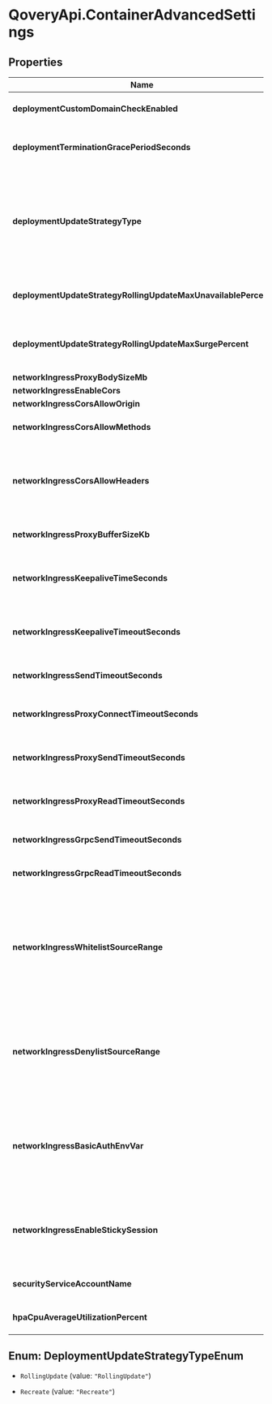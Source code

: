 # QoveryApi.ContainerAdvancedSettings

## Properties

Name | Type | Description | Notes
------------ | ------------- | ------------- | -------------
**deploymentCustomDomainCheckEnabled** | **Boolean** | disable custom domain check when deploying an application | [optional] [default to true]
**deploymentTerminationGracePeriodSeconds** | **Number** | define how long in seconds an application is supposed to be stopped gracefully | [optional] [default to 60]
**deploymentUpdateStrategyType** | **String** | * &#x60;RollingUpdate&#x60; gracefully rollout new versions, and automatically rollback if the new version fails to start * &#x60;Recreate&#x60; stop all current versions and create new ones once all old ones have been shutdown  | [optional] [default to &#39;RollingUpdate&#39;]
**deploymentUpdateStrategyRollingUpdateMaxUnavailablePercent** | **Number** | Define the percentage of a maximum number of pods that can be unavailable during the update process | [optional] [default to 25]
**deploymentUpdateStrategyRollingUpdateMaxSurgePercent** | **Number** | Define the percentage of the maximum number of pods that can be created over the desired number of pods | [optional] [default to 25]
**networkIngressProxyBodySizeMb** | **Number** |  | [optional] [default to 100]
**networkIngressEnableCors** | **Boolean** |  | [optional] [default to false]
**networkIngressCorsAllowOrigin** | **String** |  | [optional] [default to &#39;*&#39;]
**networkIngressCorsAllowMethods** | **String** |  | [optional] [default to &#39;GET, PUT, POST, DELETE, PATCH, OPTIONS&#39;]
**networkIngressCorsAllowHeaders** | **String** |  | [optional] [default to &#39;DNT,Keep-Alive,User-Agent,X-Requested-With,If-Modified-Since,Cache-Control,Content-Type,Range,Authorization&#39;]
**networkIngressProxyBufferSizeKb** | **Number** | header buffer size used while reading response header from upstream | [optional] [default to 4]
**networkIngressKeepaliveTimeSeconds** | **Number** | Limits the maximum time (in seconds) during which requests can be processed through one keepalive connection | [optional] [default to 3600]
**networkIngressKeepaliveTimeoutSeconds** | **Number** | Sets a timeout (in seconds) during which an idle keepalive connection to an upstream server will stay open. | [optional] [default to 60]
**networkIngressSendTimeoutSeconds** | **Number** | Sets a timeout (in seconds) for transmitting a response to the client | [optional] [default to 60]
**networkIngressProxyConnectTimeoutSeconds** | **Number** | Sets a timeout (in seconds) for establishing a connection to a proxied server | [optional] [default to 60]
**networkIngressProxySendTimeoutSeconds** | **Number** | Sets a timeout (in seconds) for transmitting a request to the proxied server | [optional] [default to 60]
**networkIngressProxyReadTimeoutSeconds** | **Number** | Sets a timeout (in seconds) for reading a response from the proxied server | [optional] [default to 60]
**networkIngressGrpcSendTimeoutSeconds** | **Number** | Sets a timeout (in seconds) for transmitting a request to the grpc server | [optional] [default to 60]
**networkIngressGrpcReadTimeoutSeconds** | **Number** | Sets a timeout (in seconds) for transmitting a request to the grpc server | [optional] [default to 60]
**networkIngressWhitelistSourceRange** | **String** | list of source ranges to allow access to ingress proxy.  This property can be used to whitelist source IP ranges for ingress proxy. The value is a comma separated list of CIDRs, e.g. 10.0.0.0/24,172.10.0.1 To allow all source ranges, set 0.0.0.0/0.  | [optional] [default to &#39;0.0.0.0/0&#39;]
**networkIngressDenylistSourceRange** | **String** | list of source ranges to deny access to ingress proxy.  This property can be used to blacklist source IP ranges for ingress proxy. The value is a comma separated list of CIDRs, e.g. 10.0.0.0/24,172.10.0.1  | [optional] [default to &#39;&#39;]
**networkIngressBasicAuthEnvVar** | **String** | Set the name of an environment variable to use as a basic authentication (&#x60;login:crypted_password&#x60;) from &#x60;htpasswd&#x60; command. You can add multiples comma separated values.  | [optional] [default to &#39;&#39;]
**networkIngressEnableStickySession** | **Boolean** | Enable the load balancer to bind a user&#39;s session to a specific target. This ensures that all requests from the user during the session are sent to the same target  | [optional] [default to false]
**securityServiceAccountName** | **String** | Allows you to set an existing Kubernetes service account name  | [optional] [default to &#39;&#39;]
**hpaCpuAverageUtilizationPercent** | **Number** | Percentage value of cpu usage at which point pods should scale up. | [optional] [default to 60]



## Enum: DeploymentUpdateStrategyTypeEnum


* `RollingUpdate` (value: `"RollingUpdate"`)

* `Recreate` (value: `"Recreate"`)





